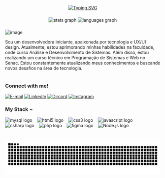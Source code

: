<div align="center">
  <a href="https://git.io/typing-svg">
    <img src="https://readme-typing-svg.demolab.com?font=Fira+Code&weight=500&size=22&pause=1000&color=FF00F6&center=true&vCenter=true&random=false&width=524&lines=%E2%8A%B9+Welcome+to+my+profile!+%CB%99%E1%B5%95%CB%99+%E2%8A%B9+" alt="Typing SVG">
  </a>
</div>


###

<div align="center">
  <img src="https://github-readme-stats.vercel.app/api?username=laryssadwlima&hide_title=true&hide_rank=false&show_icons=true&include_all_commits=true&count_private=true&disable_animations=false&theme=jolly&locale=en&hide_border=false" height="150" alt="stats graph"  />
  <img src="https://github-readme-stats.vercel.app/api/top-langs?username=laryssadwlima&locale=en&hide_title=false&layout=compact&card_width=320&langs_count=5&theme=jolly&hide_border=false" height="150" alt="languages graph"  />
</div>

###

###
###


###


</div>
<p align="center">
  
![image](https://github.com/user-attachments/assets/2ec3661e-066f-4467-bea4-61881b5793db)

<p align="center">
  
Sou um desenvolvedora iniciante, apaixonada por tecnologia e UX/UI design. Atualmente, estou aprimorando minhas habilidades na faculdade, onde curso Análise e Desenvolvimento de Sistemas. Além disso, estou realizando um curso técnico em Programação de Sistemas e Web no Senac. Estou constantemente atualizando meus conhecimentos e buscando novos desafios na área de tecnologia.
  
#

<img align="right" alt="" height="190px" src="https://github.com/user-attachments/assets/570d8b36-b658-41c6-9d30-3934d19d36d5">

<h3 align="left">Connect with me!</h3>

[![E-mail](https://img.shields.io/badge/-Email-000?style=for-the-badge&logo=microsoft-outlook&logoColor=FF00F6&color:FFF)](mailto:dwlima_@hotmail.com)
[![LinkedIn](https://img.shields.io/badge/-LinkedIn-000?style=for-the-badge&logo=linkedin&logoColor=FF00F6&color:FFF)](https://www.linkedin.com/in/laryssadelima/)
[![Dircord](https://img.shields.io/badge/-Discord-000?style=for-the-badge&logo=discord&logoColor=FF00F6&color:FFF)](https://discord.gg/laryssadwlima/)
[![Instagram](https://img.shields.io/badge/-Instagram-000?style=for-the-badge&logo=instagram&logoColor=FF00F6&color:FFF)](https://www.instagram.com/laryssadwlima/)

<h3 align="left">My Stack ~</h3>

<div align="left">
  <img src="https://cdn.jsdelivr.net/gh/devicons/devicon/icons/mysql/mysql-original.svg" height="25" alt="mysql logo"  />
  <img width="8" />
  <img src="https://cdn.jsdelivr.net/gh/devicons/devicon/icons/html5/html5-original.svg" height="25" alt="html5 logo"  />
  <img width="8" />
  <img src="https://cdn.jsdelivr.net/gh/devicons/devicon/icons/css3/css3-original.svg" height="25" alt="css3 logo"  />
  <img width="8" />
  <img src="https://cdn.jsdelivr.net/gh/devicons/devicon/icons/javascript/javascript-plain.svg" height="25" alt="javascript logo"  />
  <img width="8" />
  <img src="https://cdn.jsdelivr.net/gh/devicons/devicon/icons/csharp/csharp-original.svg" height="25" alt="csharp logo"  />
  <img width="8" />
  <img src="https://cdn.jsdelivr.net/gh/devicons/devicon/icons/php/php-original.svg" height="25" alt="php logo"  />
  <img width="8" />
  <img src="https://cdn.jsdelivr.net/gh/devicons/devicon/icons/figma/figma-original.svg" height="25" alt="figma logo"  />
  <img width="8" />
  <img src="https://cdn.jsdelivr.net/gh/devicons/devicon/icons/nodejs/nodejs-original.svg" height="25" alt="Node.js logo"  />
  <img width="8" />
 
#

 <picture align="center">
   <source media="(prefers-color-scheme: dark)" srcset="https://raw.githubusercontent.com/laryssadwlima/laryssadwlima/output/github-contribution-grid-snake-dark.svg">
   <source media="(prefers-color-scheme: light)" srcset="https://raw.githubusercontent.com/laryssadwlima/laryssadwlima/output/github-contribution-grid-snake-dark.svg">
   <img align="center" alt="github contribution grid snake animation" src="https://raw.githubusercontent.com/laryssadwlima/laryssadwlima/output/github-contribution-grid-snake.svg">
 </picture>
